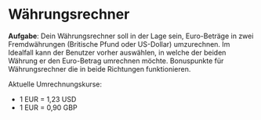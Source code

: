 # Währungsrechner

**Aufgabe**: Dein Währungsrechner soll in der Lage sein, Euro-Beträge in zwei Fremdwährungen (Britische Pfund oder US-Dollar) umzurechnen. Im Idealfall kann der Benutzer vorher auswählen, in welche der beiden Währung er den Euro-Betrag umrechnen möchte. Bonuspunkte für Währungsrechner die in beide Richtungen funktionieren.

Aktuelle Umrechnungskurse:

- 1 EUR = 1,23 USD
- 1 EUR = 0,90 GBP
